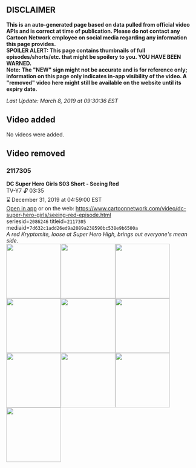 ## DISCLAIMER
**This is an auto-generated page based on data pulled from official video APIs and is correct at time of publication. Please do not contact any Cartoon Network employee on social media regarding any information this page provides.**  
**SPOILER ALERT: This page contains thumbnails of full episodes/shorts/etc. that might be spoilery to you. YOU HAVE BEEN WARNED.**  
**Note: The "NEW" sign might not be accurate and is for reference only; information on this page only indicates in-app visibility of the video. A "removed" video here might still be available on the website until its expiry date.**  

_Last Update: March 8, 2019 at 09:30:36 EST_
## Video added
No videos were added.
## Video removed
### 2117305
**DC Super Hero Girls S03 Short - Seeing Red**  
TV-Y7 🔓 03:35  
⌛ December 31, 2019 at 04:59:00 EST  
[Open in app](https://tinyurl.com/y9tgcw6p) or on the web: https://www.cartoonnetwork.com/video/dc-super-hero-girls/seeing-red-episode.html  
seriesid=`2086246` titleid=`2117305` mediaid=`7d632c1add26ed9a2089a238590bc538e9b6500a`  
_A red Kryptomite, loose at Super Hero High, brings out everyone's mean side._  
<a href="https://s3.amazonaws.com/cartoonorchestrator/2117305_001_1280x720.jpg"><img src="https://s3.amazonaws.com/cartoonorchestrator/2117305_001_640x360.jpg" height="144px" /></a><a href="https://s3.amazonaws.com/cartoonorchestrator/2117305_002_1280x720.jpg"><img src="https://s3.amazonaws.com/cartoonorchestrator/2117305_002_640x360.jpg" height="144px" /></a><a href="https://s3.amazonaws.com/cartoonorchestrator/2117305_003_1280x720.jpg"><img src="https://s3.amazonaws.com/cartoonorchestrator/2117305_003_640x360.jpg" height="144px" /></a><a href="https://s3.amazonaws.com/cartoonorchestrator/2117305_004_1280x720.jpg"><img src="https://s3.amazonaws.com/cartoonorchestrator/2117305_004_640x360.jpg" height="144px" /></a><a href="https://s3.amazonaws.com/cartoonorchestrator/2117305_005_1280x720.jpg"><img src="https://s3.amazonaws.com/cartoonorchestrator/2117305_005_640x360.jpg" height="144px" /></a><a href="https://s3.amazonaws.com/cartoonorchestrator/2117305_006_1280x720.jpg"><img src="https://s3.amazonaws.com/cartoonorchestrator/2117305_006_640x360.jpg" height="144px" /></a><a href="https://s3.amazonaws.com/cartoonorchestrator/2117305_007_1280x720.jpg"><img src="https://s3.amazonaws.com/cartoonorchestrator/2117305_007_640x360.jpg" height="144px" /></a><a href="https://s3.amazonaws.com/cartoonorchestrator/2117305_008_1280x720.jpg"><img src="https://s3.amazonaws.com/cartoonorchestrator/2117305_008_640x360.jpg" height="144px" /></a><a href="https://s3.amazonaws.com/cartoonorchestrator/2117305_009_1280x720.jpg"><img src="https://s3.amazonaws.com/cartoonorchestrator/2117305_009_640x360.jpg" height="144px" /></a><a href="https://s3.amazonaws.com/cartoonorchestrator/2117305_010_1280x720.jpg"><img src="https://s3.amazonaws.com/cartoonorchestrator/2117305_010_640x360.jpg" height="144px" /></a>
